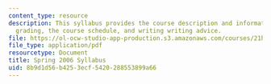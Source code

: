 ```yaml
---
content_type: resource
description: This syllabus provides the course description and information on requirements,
  grading, the course schedule, and writing writing advice.
file: https://ol-ocw-studio-app-production.s3.amazonaws.com/courses/21h-443-european-imperialism-in-the-19th-and-20th-centuries-spring-2006/8b9d1d56b4253ecf5420288553899a66_MIT21H_443s06_sylls06.pdf
file_type: application/pdf
resourcetype: Document
title: Spring 2006 Syllabus
uid: 8b9d1d56-b425-3ecf-5420-288553899a66
---
```

